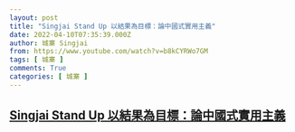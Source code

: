 ```yaml
---
layout: post
title: "Singjai Stand Up 以結果為目標：論中國式實用主義"
date: 2022-04-10T07:35:39.000Z
author: 城寨 Singjai
from: https://www.youtube.com/watch?v=b8kCYRWo7GM
tags: [ 城寨 ]
comments: True
categories: [ 城寨 ]
---
```

<!--1649576139000-->
[Singjai Stand Up 以結果為目標：論中國式實用主義](https://www.youtube.com/watch?v=b8kCYRWo7GM)
------

<div>

</div>
